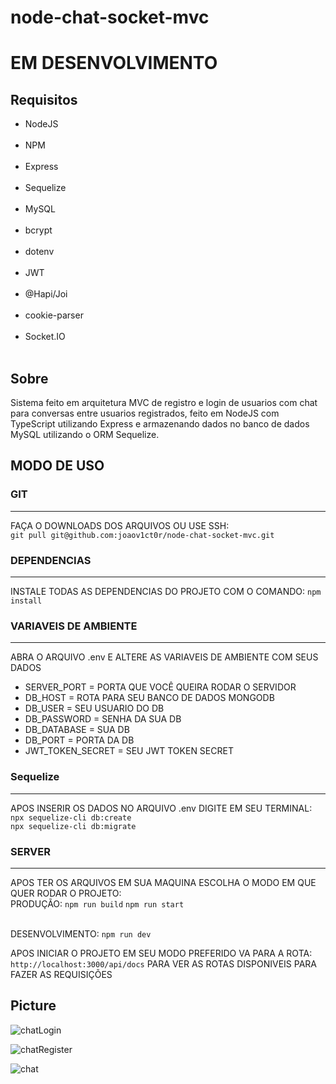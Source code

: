 # node-chat-socket-mvc

<h1>EM DESENVOLVIMENTO</h1>

<h2>Requisitos</h2>

<ul>
  <li>NodeJS</li>
  <br>
  <li>NPM</li>
  <br>
  <li>Express</li>
  <br>
  <li>Sequelize</li>
  <br>
  <li>MySQL</li>
  <br>
  <li>bcrypt</li>
  <br>
  <li>dotenv</li>
  <br>
  <li>JWT</li>
  <br>
  <li>@Hapi/Joi</li>
  <br>
  <li>cookie-parser</li>
  <br>
  <li>Socket.IO</li>
  <br>
</ul>

<h2>Sobre</h2>

<p>Sistema feito em arquitetura MVC de registro e login de usuarios com chat para conversas entre usuarios registrados, feito em NodeJS com TypeScript utilizando Express e armazenando dados no banco de dados MySQL utilizando o ORM Sequelize.</p>

<h2>MODO DE USO</h2>

<h3>GIT</h3>
<hr>

<p>FAÇA O DOWNLOADS DOS ARQUIVOS OU USE SSH:<br><code>git pull git@github.com:joaov1ct0r/node-chat-socket-mvc.git</code></p>

<h3>DEPENDENCIAS</h3>
<hr>

<p>INSTALE TODAS AS DEPENDENCIAS DO PROJETO COM O COMANDO: <code>npm install</code></p>

<h3>VARIAVEIS DE AMBIENTE</h3>
<hr>

<p>ABRA O ARQUIVO .env E ALTERE AS VARIAVEIS DE AMBIENTE COM SEUS DADOS</p>

<ul>
  <li>SERVER_PORT = PORTA QUE VOCÊ QUEIRA RODAR O SERVIDOR</li>
  <li>DB_HOST = ROTA PARA SEU BANCO DE DADOS MONGODB</li>
  <li>DB_USER = SEU USUARIO DO DB</li>
  <li>DB_PASSWORD = SENHA DA SUA DB</li>
  <li>DB_DATABASE = SUA DB</li>
  <li>DB_PORT = PORTA DA DB</li>
  <li>JWT_TOKEN_SECRET = SEU JWT TOKEN SECRET</li>
</ul>

<h3>Sequelize</h3>
<hr>

<p>APOS INSERIR OS DADOS NO ARQUIVO .env DIGITE EM SEU TERMINAL: 
  <br><code>npx sequelize-cli db:create</code>
  <br><code>npx sequelize-cli db:migrate</code>
</p>

<h3>SERVER</h3>
<hr>

<p>APOS TER OS ARQUIVOS EM SUA MAQUINA ESCOLHA O MODO EM QUE QUER RODAR O PROJETO:
  <br>PRODUÇÃO: <code>npm run build</code>
  <code>npm run start</code>

<br>DESENVOLVIMENTO: <code>npm run dev</code>

</p>

<p>APOS INICIAR O PROJETO EM SEU MODO PREFERIDO VA PARA A ROTA:<br><code>http://localhost:3000/api/docs</code>
PARA VER AS ROTAS DISPONIVEIS PARA FAZER AS REQUISIÇÕES</p>

<h2>Picture</h2>

![chatLogin](https://user-images.githubusercontent.com/79015823/160205447-6fc4ed8a-cc34-40a3-ae3f-ed8a97da43b1.jpg)

![chatRegister](https://user-images.githubusercontent.com/79015823/160205481-d89b4a18-7c68-466f-a892-7ba7d4c77df5.jpg)

![chat](https://user-images.githubusercontent.com/79015823/160205508-be55eb00-9853-4364-a363-d2eeefd4f81d.jpg)
